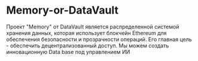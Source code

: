 # Memory-or-DataVault
Проект "Memory" от DataVault является распределенной системой хранения данных, которая использует блокчейн Ethereum для обеспечения безопасности и прозрачности операций. Его главная цель - обеспечить децентрализованный доступ. Мы можем создать инновационную Data base под управлением ИИ
